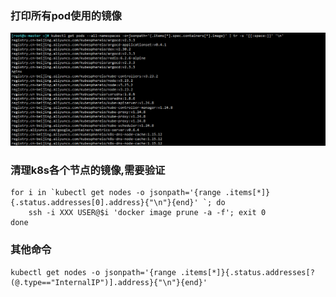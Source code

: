

### 打印所有pod使用的镜像

![](./images/20231012182503.png)
###  清理k8s各个节点的镜像,需要验证

```shell
for i in `kubectl get nodes -o jsonpath='{range .items[*]}{.status.addresses[0].address}{"\n"}{end}' `; do
    ssh -i XXX USER@$i 'docker image prune -a -f'; exit 0
done
```


###  其他命令
```shell
kubectl get nodes -o jsonpath='{range .items[*]}{.status.addresses[?(@.type=="InternalIP")].address}{"\n"}{end}'
```